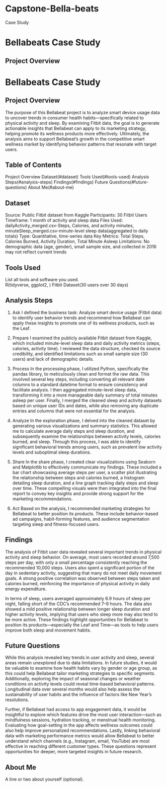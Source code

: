 # Capstone-Bella-beats
Case Study 
# Bellabeats Case Study

## Project Overview
# Bellabeats Case Study

## Project Overview
The purpose of this Bellabeat project is to analyze smart device usage data to uncover trends in consumer health habits—specifically related to physical activity and sleep. By examining Fitbit data, the goal is to generate actionable insights that Bellabeat can apply to its marketing strategy, helping promote its wellness products more effectively. Ultimately, the analysis aims to support Bellabeat’s growth in the competitive smart wellness market by identifying behavior patterns that resonate with target users. 


## Table of Contents
Project Overview
Dataset(#dataset)
Tools Used(#tools-used)
Analysis Steps(#analysis-steps)
Findings(#findings)
Future Questions(#future-questions)
About Me(#about-me)

## Dataset
Source: Public Fitbit dataset from Kaggle
Participants: 30 Fitbit Users
Timeframe: 1 month of activity and sleep data
Files Used: dailyActivity_merged.csv-Steps, Calories, and activity minutes, minuteSleep_merged.csv-minute-level sleep data(aggregated to daily totals)
Type: Quantitative, time-series data
Key Metrics: Total Steps, Calories Burned, Activity Duration, Total Minute Asleep
Limitations: No demographic data (age, gender), small sample size, and collected in 2016 may not reflect current trends


 

## Tools Used
List all tools and software you used.  
R(tidyverse, ggplot2, )
Fitbit Dataset(30 users over 30 days)

## Analysis Steps

1. Ask
I defined the business task: Analyze smart device usage (Fitbit data) to identify user behavior trends and recommend how Bellabeat can apply these insights to promote one of its wellness products, such as the Leaf.

2. Prepare
I examined the publicly available Fitbit dataset from Kaggle, which included minute-level sleep data and daily activity metrics (steps, calories, activity time). I reviewed the data structure, checked its source credibility, and identified limitations such as small sample size (30 users) and lack of demographic details.

3. Process
In the processing phase, I utilized Python, specifically the pandas library, to meticulously clean and format the raw data. This involved several key steps, including converting all relevant date columns to a standard datetime format to ensure consistency and facilitate analysis. I then aggregated minute-level sleep data, transforming it into a more manageable daily summary of total minutes asleep per user. Finally, I merged the cleaned sleep and activity datasets based on unique user IDs and dates, while also removing any duplicate entries and columns that were not essential for the analysis.

4. Analyze
In the exploration phase, I delved into the cleaned dataset by generating various visualizations and summary statistics. This allowed me to calculate average daily steps and sleep duration, and subsequently examine the relationships between activity levels, calories burned, and sleep. Through this process, I was able to identify significant behavioral trends among users, such as prevalent low activity levels and suboptimal sleep durations.

5. Share
In the share phase, I created clear visualizations using Seaborn and Matplotlib to effectively communicate my findings. These included a bar chart showcasing average steps per user, a scatter plot illustrating the relationship between steps and calories burned, a histogram detailing sleep duration, and a line graph tracking daily steps and sleep over time. These compelling visuals were then integrated into the final report to convey key insights and provide strong support for the marketing recommendations.

6. Act
Based on the analysis, I recommended marketing strategies for Bellabeat to better position its products. These include behavior-based ad campaigns, habit-forming features, and audience segmentation targeting sleep and fitness-focused users.



## Findings
The analysis of Fitbit user data revealed several important trends in physical activity and sleep behavior. On average, most users recorded around 7,500 steps per day, with only a small percentage consistently reaching the recommended 10,000 steps. Users also spent a significant portion of the day in sedentary activity, suggesting that many do not meet daily movement goals. A strong positive correlation was observed between steps taken and calories burned, reinforcing the importance of physical activity in daily energy expenditure.

In terms of sleep, users averaged approximately 6.9 hours of sleep per night, falling short of the CDC’s recommended 7–9 hours. The data also showed a mild positive relationship between longer sleep duration and higher activity levels, implying that users who sleep more may also tend to be more active. These findings highlight opportunities for Bellabeat to position its products—especially the Leaf and Time—as tools to help users improve both sleep and movement habits.

## Future Questions
While this analysis revealed key trends in user activity and sleep, several areas remain unexplored due to data limitations. In future studies, it would be valuable to examine how health habits vary by gender or age group, as this could help Bellabeat tailor marketing strategies to specific segments. Additionally, exploring the impact of seasonal changes or weather conditions on activity levels could reveal time-based behavioral patterns. Longitudinal data over several months would also help assess the sustainability of user habits and the influence of factors like New Year’s resolutions.

Further, if Bellabeat had access to app engagement data, it would be insightful to explore which features drive the most user interaction—such as mindfulness sessions, hydration tracking, or menstrual health monitoring. Evaluating how goal-setting in the app affects wellness outcomes could also help improve personalized recommendations. Lastly, linking behavioral data with marketing performance metrics would allow Bellabeat to better understand which channels (e.g., Instagram, email, YouTube) are most effective in reaching different customer types. These questions represent opportunities for deeper, more targeted insights in future research.

## About Me
A line or two about yourself (optional).


